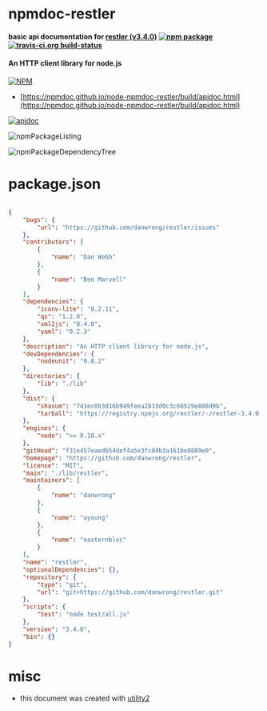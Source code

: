 # npmdoc-restler

#### basic api documentation for  [restler (v3.4.0)](https://github.com/danwrong/restler)  [![npm package](https://img.shields.io/npm/v/npmdoc-restler.svg?style=flat-square)](https://www.npmjs.org/package/npmdoc-restler) [![travis-ci.org build-status](https://api.travis-ci.org/npmdoc/node-npmdoc-restler.svg)](https://travis-ci.org/npmdoc/node-npmdoc-restler)

#### An HTTP client library for node.js

[![NPM](https://nodei.co/npm/restler.png?downloads=true&downloadRank=true&stars=true)](https://www.npmjs.com/package/restler)

- [https://npmdoc.github.io/node-npmdoc-restler/build/apidoc.html](https://npmdoc.github.io/node-npmdoc-restler/build/apidoc.html)

[![apidoc](https://npmdoc.github.io/node-npmdoc-restler/build/screenCapture.buildCi.browser.%252Ftmp%252Fbuild%252Fapidoc.html.png)](https://npmdoc.github.io/node-npmdoc-restler/build/apidoc.html)

![npmPackageListing](https://npmdoc.github.io/node-npmdoc-restler/build/screenCapture.npmPackageListing.svg)

![npmPackageDependencyTree](https://npmdoc.github.io/node-npmdoc-restler/build/screenCapture.npmPackageDependencyTree.svg)



# package.json

```json

{
    "bugs": {
        "url": "https://github.com/danwrong/restler/issues"
    },
    "contributors": [
        {
            "name": "Dan Webb"
        },
        {
            "name": "Ben Marvell"
        }
    ],
    "dependencies": {
        "iconv-lite": "0.2.11",
        "qs": "1.2.0",
        "xml2js": "0.4.0",
        "yaml": "0.2.3"
    },
    "description": "An HTTP client library for node.js",
    "devDependencies": {
        "nodeunit": "0.8.2"
    },
    "directories": {
        "lib": "./lib"
    },
    "dist": {
        "shasum": "741ec0b3d16b949feea2813d0c3c68529e888d9b",
        "tarball": "https://registry.npmjs.org/restler/-/restler-3.4.0.tgz"
    },
    "engines": {
        "node": ">= 0.10.x"
    },
    "gitHead": "f31e457eaedb54def4a5e3fc84b3a161be0889e0",
    "homepage": "https://github.com/danwrong/restler",
    "license": "MIT",
    "main": "./lib/restler",
    "maintainers": [
        {
            "name": "danwrong"
        },
        {
            "name": "ayoung"
        },
        {
            "name": "easternbloc"
        }
    ],
    "name": "restler",
    "optionalDependencies": {},
    "repository": {
        "type": "git",
        "url": "git+https://github.com/danwrong/restler.git"
    },
    "scripts": {
        "test": "node test/all.js"
    },
    "version": "3.4.0",
    "bin": {}
}
```



# misc
- this document was created with [utility2](https://github.com/kaizhu256/node-utility2)
